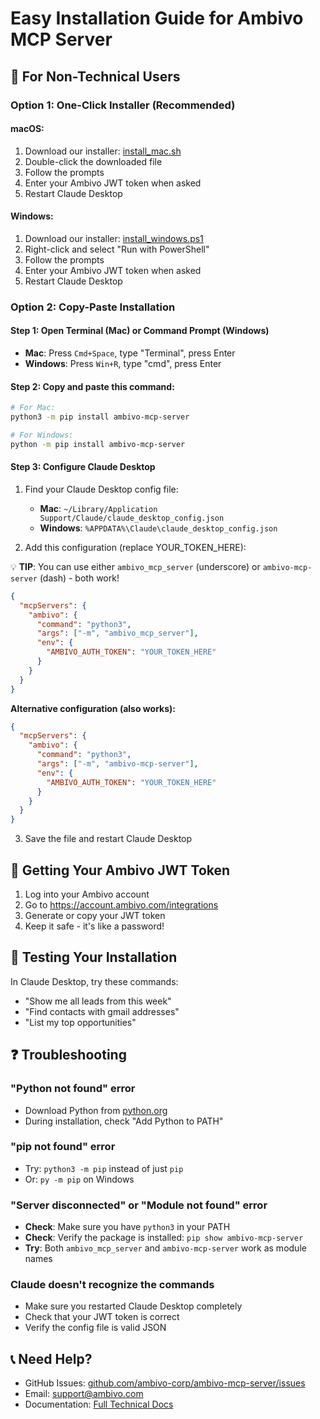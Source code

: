 # Easy Installation Guide for Ambivo MCP Server

## 🎯 For Non-Technical Users

### Option 1: One-Click Installer (Recommended)

#### macOS:
1. Download our installer: [install_mac.sh](installer/install_mac.sh)
2. Double-click the downloaded file
3. Follow the prompts
4. Enter your Ambivo JWT token when asked
5. Restart Claude Desktop

#### Windows:
1. Download our installer: [install_windows.ps1](installer/install_windows.ps1)
2. Right-click and select "Run with PowerShell"
3. Follow the prompts
4. Enter your Ambivo JWT token when asked
5. Restart Claude Desktop

### Option 2: Copy-Paste Installation

#### Step 1: Open Terminal (Mac) or Command Prompt (Windows)
- **Mac**: Press `Cmd+Space`, type "Terminal", press Enter
- **Windows**: Press `Win+R`, type "cmd", press Enter

#### Step 2: Copy and paste this command:
```bash
# For Mac:
python3 -m pip install ambivo-mcp-server

# For Windows:
python -m pip install ambivo-mcp-server
```

#### Step 3: Configure Claude Desktop
1. Find your Claude Desktop config file:
   - **Mac**: `~/Library/Application Support/Claude/claude_desktop_config.json`
   - **Windows**: `%APPDATA%\Claude\claude_desktop_config.json`

2. Add this configuration (replace YOUR_TOKEN_HERE):

💡 **TIP**: You can use either `ambivo_mcp_server` (underscore) or `ambivo-mcp-server` (dash) - both work!
```json
{
  "mcpServers": {
    "ambivo": {
      "command": "python3",
      "args": ["-m", "ambivo_mcp_server"],
      "env": {
        "AMBIVO_AUTH_TOKEN": "YOUR_TOKEN_HERE"
      }
    }
  }
}
```

**Alternative configuration (also works):**
```json
{
  "mcpServers": {
    "ambivo": {
      "command": "python3",
      "args": ["-m", "ambivo-mcp-server"],
      "env": {
        "AMBIVO_AUTH_TOKEN": "YOUR_TOKEN_HERE"
      }
    }
  }
}
```

3. Save the file and restart Claude Desktop

## 🔑 Getting Your Ambivo JWT Token

1. Log into your Ambivo account
2. Go to https://account.ambivo.com/integrations
3. Generate or copy your JWT token
4. Keep it safe - it's like a password!

## 🎉 Testing Your Installation

In Claude Desktop, try these commands:
- "Show me all leads from this week"
- "Find contacts with gmail addresses"
- "List my top opportunities"

## ❓ Troubleshooting

### "Python not found" error
- Download Python from [python.org](https://python.org)
- During installation, check "Add Python to PATH"

### "pip not found" error
- Try: `python3 -m pip` instead of just `pip`
- Or: `py -m pip` on Windows

### "Server disconnected" or "Module not found" error
- **Check**: Make sure you have `python3` in your PATH
- **Check**: Verify the package is installed: `pip show ambivo-mcp-server`
- **Try**: Both `ambivo_mcp_server` and `ambivo-mcp-server` work as module names

### Claude doesn't recognize the commands
- Make sure you restarted Claude Desktop completely
- Check that your JWT token is correct
- Verify the config file is valid JSON

## 📞 Need Help?

- GitHub Issues: [github.com/ambivo-corp/ambivo-mcp-server/issues](https://github.com/ambivo-corp/ambivo-mcp-server/issues)
- Email: support@ambivo.com
- Documentation: [Full Technical Docs](README.md)